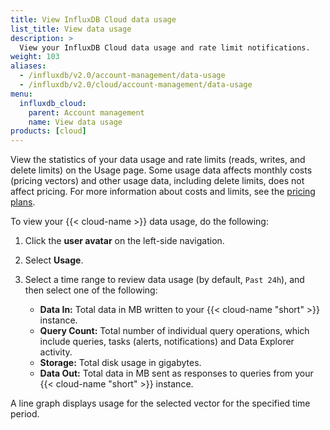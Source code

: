```yaml
---
title: View InfluxDB Cloud data usage
list_title: View data usage
description: >
  View your InfluxDB Cloud data usage and rate limit notifications.
weight: 103
aliases:
  - /influxdb/v2.0/account-management/data-usage
  - /influxdb/v2.0/cloud/account-management/data-usage
menu:
  influxdb_cloud:
    parent: Account management
    name: View data usage
products: [cloud]
---
```


View the statistics of your data usage and rate limits (reads, writes, and delete limits) on the Usage page. Some usage data affects monthly costs (pricing vectors) and other usage data, including delete limits, does not affect pricing. For more information about costs and limits, see the [pricing plans](/influxdb/cloud/account-management/pricing-plans/).

To view your {{< cloud-name >}} data usage, do the following:

1. Click the **user avatar** on the left-side navigation.
2. Select **Usage**.
3. Select a time range to review data usage (by default, `Past 24h`), and then select one of the following:

   - **Data In:** Total data in MB written to your {{< cloud-name "short" >}} instance.
   - **Query Count:** Total number of individual query operations, which include queries, tasks (alerts, notifications) and Data Explorer activity.
   - **Storage:** Total disk usage in gigabytes.
   - **Data Out:** Total data in MB sent as responses to queries from your {{< cloud-name "short" >}} instance.

A line graph displays usage for the selected vector for the specified time period.

<!-- Link to limits page, i.e. if you have received and error about rate limits exceeded and want more info, go here. -->
